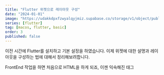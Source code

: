 ```yaml
---
title: "Flutter 위젯으로 레이아웃 구성"
date: "2024-01-01"
image: "https://udakkdpxfzwyalqyjmiz.supabase.co/storage/v1/object/public/images/blog-flutter.png"
series: [flutter]
tag: [macos, flutter, basic]
order: 3
published: false
---
```


이전 시간에 Flutter를 설치하고 기본 설정을 하였습니다. 이제 위젯에 대한 설명과 레이아웃을 구성하는 법에 대해서 정리해보려합니다.

FrontEnd 작업을 하면 처음으로 HTML을 하게 되죠, 이젠 익숙해진 태그
